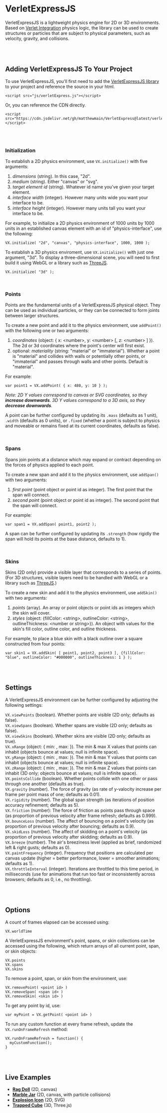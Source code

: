 # VerletExpressJS

VerletExpressJS is a lightweight physics engine for 2D or 3D environments. Based on [Verlet Integration](https://en.wikipedia.org/wiki/Verlet_integration) physics logic, the library can be used to create structures or particles that are subject to physical parameters, such as velocity, gravity, and collisions.

<br>
<br>


## Adding VerletExpressJS To Your Project

To use VerletExpressJS, you'll first need to add the [VerletExpressJS library](https://github.com/matthewmain/VerletExpressJS/blob/master/verletExpress.js) to your project and reference the source in your html.

```
<script src="js/verletExpress.js"></script>
```

Or, you can reference the CDN directly.

```
<script src="https://cdn.jsdelivr.net/gh/matthewmain/VerletExpress@latest/verletExpress.js"></script>
```

<br>
<br>


### Initialization

To establish a 2D physics environment, use `VX.initialize()` with five arguments: 

1. _dimensions_ (string). In this case, "2d".
2. _medium_ (string). Either "canvas" or "svg".
3. _target element id_ (string). Whatever id name you've given your target element.
4. _interface width_ (integer). However many units wide you want your interface to be.
5. _interface height_ (integer). However many units tall you want your interface to be.

For example, to initialize a 2D physics environment of 1000 units by 1000 units in an established canvas element with an id of "physics-interface", use the following: 

```
VX.initialize( "2d", "canvas", "physics-interface", 1000, 1000 );
```

To establish a 3D physics enviroment, use `VX.initialize()` with just one argument, "3d". To display a three-dimensional scene, you will need to first build it using WebGL or a library such as [ThreeJS](https://threejs.org/).

```
VX.initialize( "3d" );
```

<br>


### Points

Points are the fundamental units of a VerletExpressJS physical object. They can be used as individual particles, or they can be connected to form joints between larger structures. 

To create a new point and add it to the physics environment, use `addPoint()` with the following one or two arguments:

1. _coordinates_ (object: { x: \<number\>, y: \<number\> [, z: \<number\> ] }). The 2d or 3d coordinates where the point's center will first exist. 
2. optional: _materiality_ (string: "material" or "immaterial"). Whether a point is "material" and collides with walls or potentially other points, or "immaterial" and passes through walls and other points. Default is "material".

For example:
  
```
var point1 = VX.addPoint( { x: 480, y: 10 } );
```
  
_Note: 2D Y values correspond to canvas or SVG coordinates, so they **increase downwards**. 3D Y values correspond to a 3D axis, so they **decrease downwards**._

A point can be further configured by updating its `.mass` (defaults as 1 unit), `.width` (defaults as 0 units), or `.fixed` (whether a point is subject to physics and moveable or remains fixed at its current coordinates, defaults as false). 

<br>


### Spans

Spans join points at a distance which may expand or contract depending on the forces of physics applied to each point.

To create a new span and add it to the physics environment, use `addSpan()` with two arguments:

1. _first point_ (point object or point id as integer). The first point that the span will connect.
2. _second point_ (point object or point id as integer). The second point that the span will connect.

For example:

```
var span1 = VX.addSpan( point1, point2 );
```

A span can be further configured by updating its `.strength` (how rigidly the span will hold its points at the base distance, defaults to 1).

<br>


### Skins

Skins (2D only) provide a visible layer that corresponds to a series of points. (For 3D structures, visible layers need to be handled with WebGL or a library such as [ThreeJS](https://threejs.org/).) 

To create a new skin and add it to the physics environment, use `addSkin()` with two arguments:

1. _points_ (array). An array or point objects or point ids as integers which the skin will cover.
2. _styles_ (object: {fillColor: \<string\>, outlineColor: \<string\>, outlineThickness: \<number or string\>}). An object with values for the skin's fill color, outline color, and outline thickness.
  
For example, to place a blue skin with a black outline over a square constructed from four points:

```
var skin1 = VX.addSkin( [ point1, point2, point3 ], {fillColor: "blue", outlineColor: "#000000", outlineThickness: 1 } );
```

<br>
<br>


## Settings

A VerletExpressJS environment can be further configured by adjusting the following settings:

`VX.viewPoints` (boolean). Whether points are visible (2D only; defaults as false). <br>
`VX.viewSpans` (boolean). Whether spans are visible (2D only; defaults as false). <br>
`VX.viewSkins` (boolean). Whether skins are visible (2D only; defaults as true). <br>
`VX.xRange` (object: { min: <integer>, max: <integer> }). The min & max X values that points can inhabit (objects bounce at values; null is infinite space). <br>
`VX.yRange` (object: { min: <integer>, max: <integer> }). The min & max Y values that points can inhabit (objects bounce at values; null is infinite space). <br>
`VX.zRange` (object: { min: <integer>, max: <integer> }). The min & max Z values that points can inhabit (3D only; objects bounce at values; null is infinite space). <br>
`VX.pointsCollide` (boolean). Whether points collide with one other or pass through one another (defaults as true). <br>
`VX.gravity` (number). The force of gravity (as rate of y-valocity increase per frame per point mass of one; defaults as 0.01). <br>
`VX.rigidity` (number). The global span strength (as iterations of position accuracy refinement; defaults as 5). <br>
`VX.friction` (number): The force of friction as points pass through space (as proportion of previous velocity after frame refresh; defaults as 0.999). <br>
`VX.bounceLoss` (number). The affect of bouncing on a point's velocity (as proportion of previous velocity after bouncing; defaults as 0.9). <br>
`VX.skidLoss` (number). The affect of skidding on a point's velocity (as proportion of previous velocity after skidding; defaults as 0.9). <br>
`VX.breeze` (number). The air's breeziness level (applied as brief, randomized left & right gusts; defaults as 0). <br>
`VX.paintFrequency` (integer). Frequency that positions are calculated per canvas update (higher = better performance, lower = smoother animations; defaults as 1). <br>
`VX.throttleInterval` (integer). Iterations are throttled to this time period, in milliseconds (use for animations that run too fast or inconsistently across browsers; defaults as 0, i.e., no throttling). <br>

<br>
<br>


## Options

A count of frames elapsed can be accessed using:

`VX.worldTime`

A VerletExpressJS environment's point, spans, or skin collections can be accessed using the following, which return arrays of all current point, span, or skin objects:

`VX.points` <br>
`VX.spans` <br>
`VX.skins` <br>

To remove a point, span, or skin from the environment, use:

`VX.removePoint( <point id> )` <br>
`VX.removeSpan( <span id> )` <br>
`VX.removeSkin( <skin id> )` <br>

To get any point by id, use:

`var myPoint = VX.getPoint( <point id> )`

To run any custom function at every frame refresh, update the `VX.runOnFrameRefresh` method:

```
VX.runOnFrameRefresh = function() { 
  myCustomFunction();
}
```

<br>
<br>


## Live Examples

 * [**Rag Doll**](https://codepen.io/matthewmain/pen/oywOXB) (2D, canvas)
 * [**Marble Jar**](https://codepen.io/matthewmain/pen/eKpLwB) (2D, canvas, with particle collisions)
 * [**Explosion Icon**](https://codepen.io/matthewmain/pen/RwwooMG) (2D, SVG)
 * [**Trapped Cube**](https://codepen.io/matthewmain/pen/KxWVWO) (3D, Three.js)








